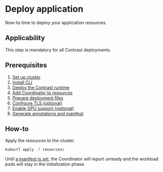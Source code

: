# Deploy application

Now its time to deploy your application resources.

## Applicability

This step is mandatory for all Contrast deployments.

## Prerequisites

1. [Set up cluster](../cluster-setup/aks.md)
2. [Install CLI](../install-cli.md)
3. [Deploy the Contrast runtime](./runtime-deployment.md)
4. [Add Coordinator to resources](./add-coordinator.md)
5. [Prepare deployment files](./deployment-file-preparation.md)
6. [Configure TLS (optional)](./TLS-configuration.md)
7. [Enable GPU support (optional)](./GPU-configuration.md)
8. [Generate annotations and manifest](./generate-annotations.md)

## How-to

Apply the resources to the cluster.

```sh
kubectl apply -f resources/
```

Until [a manifest is set](set-manifest.md), the Coordinator will report unready and the workload pods will stay in the initialization phase.
